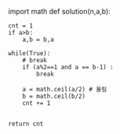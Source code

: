 import math
def solution(n,a,b):

    cnt = 1
    if a>b: 
        a,b = b,a
        
    while(True):
        # break
        if (a%2==1 and a == b-1) :
            break
        
        a = math.ceil(a/2) # 올림
        b = math.ceil(b/2)
        cnt += 1
    
    
    return cnt